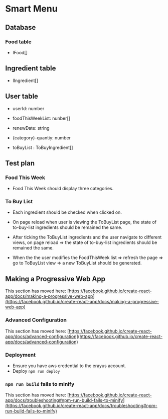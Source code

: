 # Smart Menu

## Database

### Food table

- IFood[]

## Ingredient table

- IIngredient[]

## User table

- userId: number

- foodThisWeekList: nunber[]

- renewDate: string
  
- {category}-quantiy: number

- toBuyList : ToBuyIngredient[]

## Test plan

### Food This Week

- Food This Week should display three categories.

### To Buy List

- Each ingredient should be checked when clicked on.
  
- On page reload when user is viewing the ToBuyList page, the state of to-buy-list ingredients should be remained the same.

- After ticking the ToBuyList ingredients and the user navigate to different views, on page reload => the state of to-buy-list ingredients should be remained the same.

- When the the user modifies the FoodThisWeek list => refresh the page => go to ToBuyList view => a new ToBuyList should be generated.

## Making a Progressive Web App

This section has moved here: [https://facebook.github.io/create-react-app/docs/making-a-progressive-web-app](https://facebook.github.io/create-react-app/docs/making-a-progressive-web-app)

### Advanced Configuration

This section has moved here: [https://facebook.github.io/create-react-app/docs/advanced-configuration](https://facebook.github.io/create-react-app/docs/advanced-configuration)

### Deployment

- Ensure you have aws credential to the erayus account.
- Deploy `npm run deploy`
### `npm run build` fails to minify

This section has moved here: [https://facebook.github.io/create-react-app/docs/troubleshooting#npm-run-build-fails-to-minify](https://facebook.github.io/create-react-app/docs/troubleshooting#npm-run-build-fails-to-minify)
